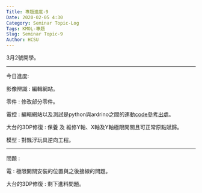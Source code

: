 ```yaml
---
Title: 專題進度-9
Date: 2020-02-05 4:30
Category: Seminar Topic-Log
Tags: KMOL-專題
Slug: Seminar Topic-9
Author: HCSU
---
```


3月2號開學。

---

今日進度:

影像辨識 : 編輯網站。

零件 : 修改部分零件。

電控 : 編輯網站以及測試是python與ardrino之間的連動<a href="https://github.com/40623130/HCSU/tree/gh-pages/downloads/Pydunio">code</a><a href="https://swf.com.tw/?p=1188">參考出處</a>。

大台的3DP修復 : 保養 及 維修Y軸、X軸及Y軸極限開關且可正常原點賦歸。

模型 : 對飄浮玩具逆向工程。

---

問題 : 

電 : 極限開關安裝的位置與之後接線的問題。

大台的3DP修復 : 剩下進料問題。




